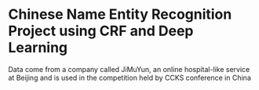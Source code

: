 # Chinese Name Entity Recognition Project using CRF and Deep Learning

Data come from a company called JiMuYun, an online hospital-like service at
Beijing and is used in the competition held by CCKS conference in China
